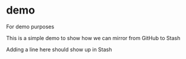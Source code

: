 # demo
For demo purposes

This is a simple demo to show how we can mirror from GitHub to Stash

Adding a line here should show up in Stash
